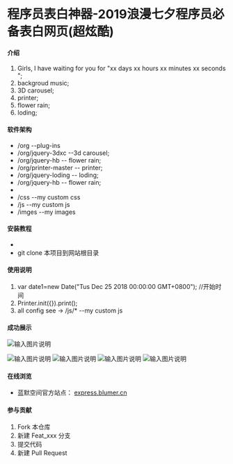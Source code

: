 # 程序员表白神器-2019浪漫七夕程序员必备表白网页(超炫酷)

#### 介绍


1. Girls, I have waiting for you for "xx days xx hours xx minutes xx seconds ";
1. backgroud music;
1. 3D carousel;
1. printer;
1. flower rain;
1. loding;


#### 软件架构


- /org --plug-ins
- /org/jquery-3dxc --3d carousel;
- /org/jquery-hb -- flower rain;
- /org/printer-master -- printer;
- /org/jquery-loding -- loding;
- /org/jquery-hb -- flower rain;
- 
- /css --my custom css
- /js --my custom js
- /imges --my images



#### 安装教程

- 
- git clone 本项目到网站根目录


#### 使用说明

1. var date1=new Date("Tus Dec 25 2018 00:00:00 GMT+0800"); //开始时间
2. Printer.init({}).print();
3. all config see -> /js/* --my custom js

#### 成功展示

![输入图片说明](https://images.gitee.com/uploads/images/2019/0806/160654_2dddf49c_2215545.png "_F__Paragram%20Life_projects_HTML_express_index.html.png")

![输入图片说明](https://images.gitee.com/uploads/images/2019/0806/160720_11692c29_2215545.png "_F__Paragram%20Life_projects_HTML_express_index_romantic.html.png")
![输入图片说明](https://images.gitee.com/uploads/images/2019/0806/161405_d4239647_2215545.png "_F__Paragram%20Life_projects_HTML_express_index_romantic.html (1).png")
![输入图片说明](https://images.gitee.com/uploads/images/2019/0806/161420_de6a9c15_2215545.png "_F__Paragram%20Life_projects_HTML_express_index_romantic.html (2).png")
![输入图片说明](https://images.gitee.com/uploads/images/2019/0806/160729_c10c4307_2215545.png "_F__Paragram%20Life_projects_HTML_express_index_christmas.html.png")

#### 在线浏览


- 蓝默空间官方站点： [express.blumer.cn](http://express.blumer.cn)



#### 参与贡献

1. Fork 本仓库
2. 新建 Feat_xxx 分支
3. 提交代码
4. 新建 Pull Request

